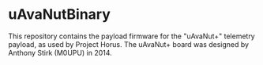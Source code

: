 # uAvaNutBinary
This repository contains the payload firmware for the "uAvaNut+" telemetry payload, as used by Project Horus.
The uAvaNut+ board was designed by Anthony Stirk (M0UPU) in 2014.
